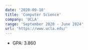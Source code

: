 ```yaml
---
date: '2020-09-10'
title: 'Computer Science'
company: 'UCLA'
range: 'September 2020 - June 2024'
url: 'https://www.ucla.edu/'
---
```


- GPA: 3.860